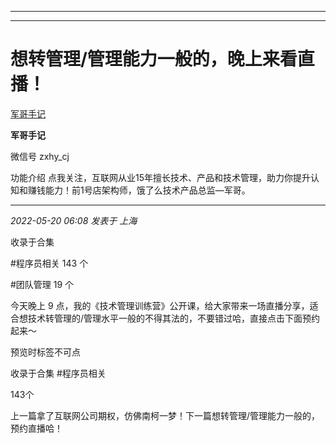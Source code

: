 ----------------------------------------
----------------------------------------
#  想转管理/管理能力一般的，晚上来看直播！

[ 军哥手记 ](javascript:void\(0\);)

**军哥手记** ![]()

微信号 zxhy_cj

功能介绍 点我关注，互联网从业15年擅长技术、产品和技术管理，助力你提升认知和赚钱能力！前1号店架构师，饿了么技术产品总监—军哥。

____

_2022-05-20 06:08_ _发表于 上海_

收录于合集

#程序员相关 143 个

#团队管理 19 个

今天晚上 9 点，我的《技术管理训练营》公开课，给大家带来一场直播分享，适合想技术转管理的/管理水平一般的不得其法的，不要错过哈，直接点击下面预约起来～  

预览时标签不可点

收录于合集 #程序员相关

143个

上一篇拿了互联网公司期权，仿佛南柯一梦！下一篇想转管理/管理能力一般的，预约直播哈！

